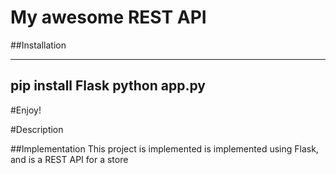 # My awesome REST API

##Installation

---
pip install Flask
python app.py
---

#Enjoy!


#Description

##Implementation
This project is implemented is implemented using Flask, and is a REST API for a store
